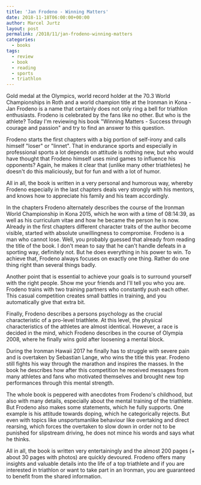 ```yaml
---
title: 'Jan Frodeno - Winning Matters'
date: 2018-11-18T06:00:00+00:00
author: Marcel Jurtz
layout: post
permalink: /2018/11/jan-frodeno-winning-matters
categories:
  - books
tags:
  - review
  - book
  - reading
  - sports
  - triathlon
---
```


Gold medal at the Olympics, world record holder at the 70.3 World Championships in Roth and a world champion title at the Ironman in Kona - Jan Frodeno is a name that certainly does not only ring a bell for triathlon enthusiasts. Frodeno is celebrated by the fans like no other. But who is the athlete? Today I'm reviewing his book "Winning Matters - Success through courage and passion" and try to find an answer to this question. 

Frodeno starts the first chapters with a big portion of self-irony and calls himself "loser" or "linnet". That in endurance sports and especially in professional sports a lot depends on attitude is nothing new, but who would have thought that Frodeno himself uses mind games to influence his opponents? Again, he makes it clear that (unlike many other triathletes) he doesn't do this maliciously, but for fun and with a lot of humor. 

All in all, the book is written in a very personal and humorous way, whereby Frodeno especially in the last chapters deals very strongly with his mentors, and knows how to appreciate his family and his team accordingly. 

In the chapters Frodeno alternately describes the course of the Ironman World Championship in Kona 2015, which he won with a time of 08:14:39, as well as his curriculum vitae and how he became the person he is now. Already in the first chapters different character traits of the author become visible, started with absolute unwillingness to compromise. Frodeno is a man who cannot lose. Well, you probably guessed that already from reading the title of the book. I don't mean to say that he can't handle defeats in a sporting way, definitely not. But he does everything in his power to win. To achieve that, Frodeno always focuses on exactly one thing. Rather do one thing right than several things badly.

Another point that is essential to achieve your goals is to surround yourself with the right people.  Show me your friends and I'll tell you who you are. Frodeno trains with two training partners who constantly push each other. This casual competition creates small battles in training, and you automatically give that extra bit.

Finally, Frodeno describes a persons psychology as the crucial characteristic of a pro-level triathlete. At this level, the physical characteristics of the athletes are almost identical. However, a race is decided in the mind, which Frodeno describes in the course of Olympia 2008, where he finally wins gold after loosening a mental block. 

During the Ironman Hawaii 2017 he finally has to struggle with severe pain and is overtaken by Sebastian Lange, who wins the title this year. Frodeno still fights his way through the marathon and inspires the masses. In the book he describes how after this competition he received messages from many athletes and fans who motivated themselves and brought new top performances through this mental strength.

The whole book is peppered with anecdotes from Frodeno's childhood, but also with many details, especially about the mental training of the triathlete. But Frodeno also makes some statements, which he fully supports. One example is his attitude towards doping, which he categorically rejects. But even with topics like unsportsmanlike behaviour like overtaking and direct rearsing, which forces the overtaken to slow down in order not to be punished for slipstream driving, he does not mince his words and says what he thinks. 

All in all, the book is written very entertainingly and the almost 200 pages (+ about 30 pages with photos) are quickly devoured. Frodeno offers many insights and valuable details into the life of a top triathlete and if you are interested in triathlon or want to take part in an Ironman, you are guaranteed to benefit from the shared information.